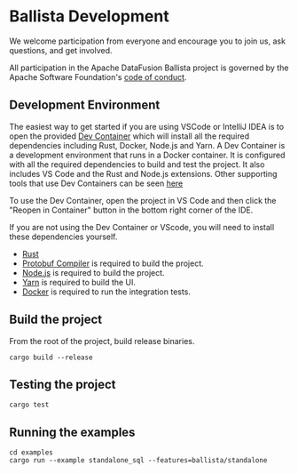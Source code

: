 <!---
  Licensed to the Apache Software Foundation (ASF) under one
  or more contributor license agreements.  See the NOTICE file
  distributed with this work for additional information
  regarding copyright ownership.  The ASF licenses this file
  to you under the Apache License, Version 2.0 (the
  "License"); you may not use this file except in compliance
  with the License.  You may obtain a copy of the License at

    http://www.apache.org/licenses/LICENSE-2.0

  Unless required by applicable law or agreed to in writing,
  software distributed under the License is distributed on an
  "AS IS" BASIS, WITHOUT WARRANTIES OR CONDITIONS OF ANY
  KIND, either express or implied.  See the License for the
  specific language governing permissions and limitations
  under the License.
-->

# Ballista Development

We welcome participation from everyone and encourage you to join us, ask
questions, and get involved.

All participation in the Apache DataFusion Ballista project is governed by the
Apache Software Foundation's [code of
conduct](https://www.apache.org/foundation/policies/conduct.html).

## Development Environment

The easiest way to get started if you are using VSCode or IntelliJ IDEA is to open the provided [Dev Container](https://containers.dev/overview)
which will install all the required dependencies including Rust, Docker, Node.js and Yarn. A Dev Container is a
development environment that runs in a Docker container. It is configured with all the required dependencies to
build and test the project. It also includes VS Code and the Rust and Node.js extensions. Other supporting tools
that use Dev Containers can be seen [here](https://containers.dev/supporting)

To use the Dev Container, open the project in VS Code and then click the "Reopen in Container" button in the
bottom right corner of the IDE.

If you are not using the Dev Container or VScode, you will need to install these dependencies yourself.

- [Rust](https://www.rust-lang.org/tools/install)
- [Protobuf Compiler](https://protobuf.dev/downloads/) is required to build the project.
- [Node.js](https://nodejs.org/en/download/) is required to build the project.
- [Yarn](https://classic.yarnpkg.com/en/docs/install) is required to build the UI.
- [Docker](https://docs.docker.com/get-docker/) is required to run the integration tests.

## Build the project

From the root of the project, build release binaries.

```shell
cargo build --release
```

## Testing the project

```shell
cargo test
```

## Running the examples

```shell
cd examples
cargo run --example standalone_sql --features=ballista/standalone
```
